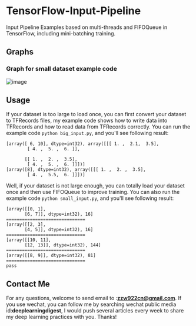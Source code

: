 # TensorFlow-Input-Pipeline
Input Pipeline Examples based on multi-threads and FIFOQueue in TensorFlow, including mini-batching training.

## Graphs

### Graph for small dataset example code
![image](https://github.com/zzw922cn/TensorFlow-Input-Pipeline/blob/master/img/small_graph.png)

## Usage

If your dataset is too large to load once, you can first convert your dataset to TFRecords files, my example code shows how to write data into TFRecords and how to read data from TFRecords correctly. You can run the example code `python big_input.py`, and you'll see following result:

```
[array([ 6, 10], dtype=int32), array([[[ 1. ,  2.1,  3.5],
        [ 4. ,  5. ,  6. ]],

       [[ 1. ,  2. ,  3.5],
        [ 4. ,  5. ,  6. ]]])]
[array([8], dtype=int32), array([[[ 1. ,  2. ,  3.5],
        [ 4. ,  5.5,  6. ]]])]
```

Well, if your dataset is not large enough, you can totally load your dataset once and then use FIFOQueue to improve training. You can also run the example code `python small_input.py`, and you'll see following result:

```
[array([[0, 1],
       [6, 7]], dtype=int32), 16]
==============================
[array([[2, 3],
       [4, 5]], dtype=int32), 16]
==============================
[array([[10, 11],
       [12, 13]], dtype=int32), 144]
==============================
[array([[8, 9]], dtype=int32), 81]
==============================
pass
```

## Contact Me
For any questions, welcome to send email to :**zzw922cn@gmail.com**. If you use wechat, you can follow me by searching wechat public media id:**deeplearningdigest**, I would push several articles every week to share my deep learning practices with you. Thanks!
